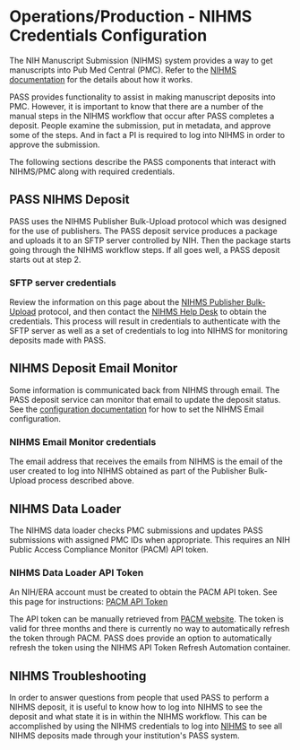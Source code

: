 # Operations/Production - NIHMS Credentials Configuration

The NIH Manuscript Submission (NIHMS) system provides a way to get manuscripts into Pub Med Central (PMC). Refer to 
the [NIHMS documentation](https://www.nihms.nih.gov/about/overview/) for the details about how it works.  

PASS provides functionality to assist in making manuscript deposits into PMC.  However, it is important to know that 
there are a number of the manual steps in the NIHMS workflow that occur after PASS completes a deposit.  People examine 
the submission, put in metadata, and approve some of the steps. And in fact a PI is required to log into NIHMS in order 
to approve the submission.

The following sections describe the PASS components that interact with NIHMS/PMC along with required credentials.

## PASS NIHMS Deposit

PASS uses the NIHMS Publisher Bulk-Upload protocol which was designed for the use of publishers. The PASS deposit 
service produces a package and uploads it to an SFTP server controlled by NIH. Then the package starts going through 
the NIHMS workflow steps. If all goes well, a PASS deposit starts out at step 2.

### SFTP server credentials

Review the information on this page about the [NIHMS Publisher Bulk-Upload](https://support.nlm.nih.gov/kbArticle/?pn=KA-05267) 
protocol, and then contact the [NIHMS Help Desk](mailto:nihms-help@ncbi.nlm.nih.gov) to obtain the credentials. This 
process will result in credentials to authenticate with the SFTP server as well as a set of credentials to log into
NIHMS for monitoring deposits made with PASS.

## NIHMS Deposit Email Monitor

Some information is communicated back from NIHMS through email. The PASS deposit service can monitor that email to 
update the deposit status. See the [configuration documentation](../../developer-documentation/deposit-service/ds-configuration.md#configuring-the-nihms-email-service) 
for how to set the NIHMS Email configuration.

### NIHMS Email Monitor credentials

The email address that receives the emails from NIHMS is the email of the user created to log into NIHMS obtained as 
part of the Publisher Bulk-Upload process described above.

## NIHMS Data Loader

The NIHMS data loader checks PMC submissions and updates PASS submissions with assigned PMC IDs when appropriate. This 
requires an NIH Public Access Compliance Monitor (PACM) API token.

### NIHMS Data Loader API Token

An NIH/ERA account must be created to obtain the PACM API token. See this page for instructions: [PACM API Token](./ops-loaders.md#pacm-api-token)

The API token can be manually retrieved from [PACM website](https://www.ncbi.nlm.nih.gov/pmc/utils/pacm).  The token is 
valid for three months and there is currently no way to automatically refresh the token through PACM.  PASS does provide
an option to automatically refresh the token using the NIHMS API Token Refresh Automation container.

## NIHMS Troubleshooting

In order to answer questions from people that used PASS to perform a NIHMS deposit, it is useful to know how to log 
into NIHMS to see the deposit and what state it is in within the NIHMS workflow. This can be accomplished by using the 
NIHMS credentials to log into [NIHMS](https://www.nihms.nih.gov/login/?next=/submission/) to see all NIHMS deposits 
made through your institution's PASS system.
